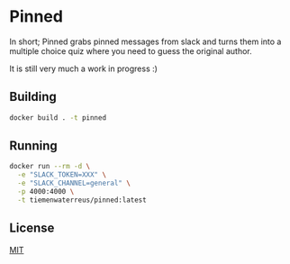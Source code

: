 # Pinned

In short; Pinned grabs pinned messages from slack and turns them
into a multiple choice quiz where you need to guess the original author.

It is still very much a work in progress :)

## Building

```bash
docker build . -t pinned
```

## Running

```bash
docker run --rm -d \
  -e "SLACK_TOKEN=XXX" \
  -e "SLACK_CHANNEL=general" \
  -p 4000:4000 \
  -t tiemenwaterreus/pinned:latest
```

## License

[MIT](./LICENSE)
